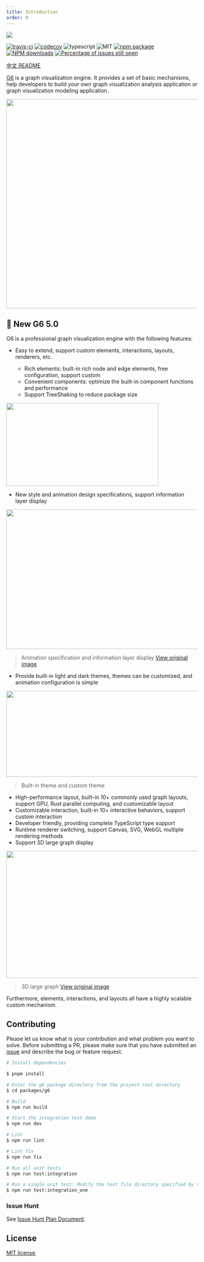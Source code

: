```yaml
---
title: Introduction
order: 0
---
```


![](https://user-images.githubusercontent.com/6113694/45008751-ea465300-b036-11e8-8e2a-166cbb338ce2.png)

[![travis-ci](https://img.shields.io/travis/antvis/g6/master.svg)](https://travis-ci.org/antvis/g6) [![codecov](https://codecov.io/gh/antvis/G6/branch/master/graph/badge.svg)](https://codecov.io/gh/antvis/G6) ![typescript](https://img.shields.io/badge/language-typescript-red.svg) ![MIT](https://img.shields.io/badge/license-MIT-000000.svg) [![npm package](https://img.shields.io/npm/v/@antv/g6.svg)](https://www.npmjs.com/package/@antv/g6) [![NPM downloads](http://img.shields.io/npm/dm/@antv/g6.svg)](https://npmjs.org/package/@antv/g6) [![Percentage of issues still open](http://isitmaintained.com/badge/open/antvis/g6.svg)](http://isitmaintained.com/project/antvis/g6 'Percentage of issues still open')

[中文 README](README.md)

[G6](https://github.com/antvis/g6) is a graph visualization engine. It provides a set of basic mechanisms, help developers to build your own graph visualization analysis application or graph visualization modeling application.

<img src='https://gw.alipayobjects.com/mdn/rms_f8c6a0/afts/img/A*zTjwQaXokeQAAAAAAAAAAABkARQnAQ' width=550 alt='' />

## 🎉 New G6 5.0

G6 is a professional graph visualization engine with the following features:

- Easy to extend, support custom elements, interactions, layouts, renderers, etc.

  - Rich elements: built-in rich node and edge elements, free configuration, support custom
  - Convenient components: optimize the built-in component functions and performance
  - Support TreeShaking to reduce package size

<img src="https://mdn.alipayobjects.com/huamei_qa8qxu/afts/img/A*x7NTT5_baKYAAAAAAAAAAAAADmJ7AQ/original" width=400 height=218 alt='' />

- New style and animation design specifications, support information layer display

<img src="https://mdn.alipayobjects.com/huamei_qa8qxu/afts/img/A*tPPGSokdSYsAAAAAAAAAAAAADmJ7AQ/original" width=600 height=367 alt='' />

> Animation specification and information layer display [View original image](https://mdn.alipayobjects.com/huamei_qa8qxu/afts/img/A*1BFvQ4r3P7UAAAAAAAAAAAAADmJ7AQ/original)

- Provide built-in light and dark themes, themes can be customized, and animation configuration is simple

<img src="https://mdn.alipayobjects.com/huamei_qa8qxu/afts/img/A*QjJoSbD7GTwAAAAAAAAAAAAADmJ7AQ/original" width=800 height=226 alt='' />

> Built-in theme and custom theme

- High-performance layout, built-in 10+ commonly used graph layouts, support GPU, Rust parallel computing, and customizable layout
- Customizable interaction, built-in 10+ interactive behaviors, support custom interaction
- Developer friendly, providing complete TypeScript type support
- Runtime renderer switching, support Canvas, SVG, WebGL multiple rendering methods
- Support 3D large graph display

<img src="https://mdn.alipayobjects.com/huamei_qa8qxu/afts/img/A*IUOnSbLisyoAAAAAAAAAAAAADmJ7AQ/original" width=600 height=334 alt='' />

> 3D large graph [View original image](https://mdn.alipayobjects.com/huamei_qa8qxu/afts/img/A*qPrmQrdV77gAAAAAAAAAAAAADmJ7AQ/original)

Furthermore, elements, interactions, and layouts all have a highly scalable custom mechanism.

## Contributing

Please let us know what is your contribution and what problem you want to solve. Before submitting a PR, please make sure that you have submitted an [issue](https://github.com/antvis/g6/issues) and describe the bug or feature request.

```bash
# Install dependencies

$ pnpm install

# Enter the g6 package directory from the project root directory
$ cd packages/g6

# Build
$ npm run build

# Start the integration test demo
$ npm run dev

# Lint
$ npm run lint

# Lint fix
$ npm run fix

# Run all unit tests
$ npm run test:integration

# Run a single unit test: Modify the test file directory specified by the test:integration_one command in package.json, and then execute:
$ npm run test:integration_one
```

### Issue Hunt

See [Issue Hunt Plan Document](https://github.com/antvis/G6/blob/v5-readme/ISSUEHUNT.md).

## License

[MIT license](./LICENSE).
